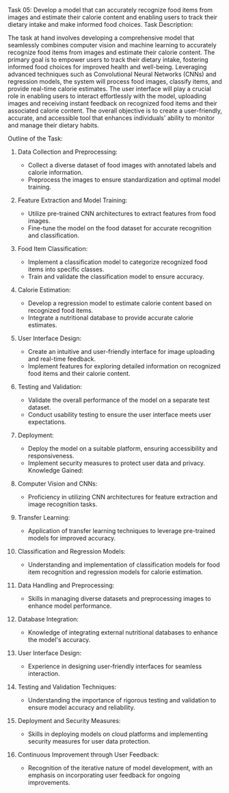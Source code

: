 Task 05: Develop a model that can accurately recognize food items from images and estimate their calorie content and enabling users to track their dietary intake and make informed food choices.
Task Description:

The task at hand involves developing a comprehensive model that seamlessly combines computer vision and machine learning to accurately recognize food items from images and estimate their calorie content. The primary goal is to empower users to track their dietary intake, fostering informed food choices for improved health and well-being. Leveraging advanced techniques such as Convolutional Neural Networks (CNNs) and regression models, the system will process food images, classify items, and provide real-time calorie estimates. The user interface will play a crucial role in enabling users to interact effortlessly with the model, uploading images and receiving instant feedback on recognized food items and their associated calorie content. The overall objective is to create a user-friendly, accurate, and accessible tool that enhances individuals' ability to monitor and manage their dietary habits.

Outline of the Task:

1. Data Collection and Preprocessing:
   - Collect a diverse dataset of food images with annotated labels and calorie information.
   - Preprocess the images to ensure standardization and optimal model training.

2. Feature Extraction and Model Training:
   - Utilize pre-trained CNN architectures to extract features from food images.
   - Fine-tune the model on the food dataset for accurate recognition and classification.

3. Food Item Classification:
   - Implement a classification model to categorize recognized food items into specific classes.
   - Train and validate the classification model to ensure accuracy.

4. Calorie Estimation:
   - Develop a regression model to estimate calorie content based on recognized food items.
   - Integrate a nutritional database to provide accurate calorie estimates.

5. User Interface Design:
   - Create an intuitive and user-friendly interface for image uploading and real-time feedback.
   - Implement features for exploring detailed information on recognized food items and their calorie content.

6. Testing and Validation:
   - Validate the overall performance of the model on a separate test dataset.
   - Conduct usability testing to ensure the user interface meets user expectations.

7. Deployment:
   - Deploy the model on a suitable platform, ensuring accessibility and responsiveness.
   - Implement security measures to protect user data and privacy.
Knowledge Gained:

1. Computer Vision and CNNs:
   - Proficiency in utilizing CNN architectures for feature extraction and image recognition tasks.

2. Transfer Learning:
   - Application of transfer learning techniques to leverage pre-trained models for improved accuracy.

3. Classification and Regression Models:
   - Understanding and implementation of classification models for food item recognition and regression models for calorie estimation.

4. Data Handling and Preprocessing:
   - Skills in managing diverse datasets and preprocessing images to enhance model performance.

5. Database Integration:
   - Knowledge of integrating external nutritional databases to enhance the model's accuracy.

6. User Interface Design:
   - Experience in designing user-friendly interfaces for seamless interaction.

7. Testing and Validation Techniques:
   - Understanding the importance of rigorous testing and validation to ensure model accuracy and reliability.

8. Deployment and Security Measures:
   - Skills in deploying models on cloud platforms and implementing security measures for user data protection.

9. Continuous Improvement through User Feedback:
   - Recognition of the iterative nature of model development, with an emphasis on incorporating user feedback for ongoing improvements.
